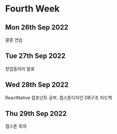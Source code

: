 Fourth Week
=============
Mon 26th Sep 2022
-----------------
클론 연습

Tue 27th Sep 2022
-------------------
창업동아리 발표

Wed 28th Sep 2022
-------------------
ReactNative 컴포넌트 공부, 캡스톤디자인 DB구조 피드백

Thu 29th Sep 2022
--------------------
캡스톤 회의

